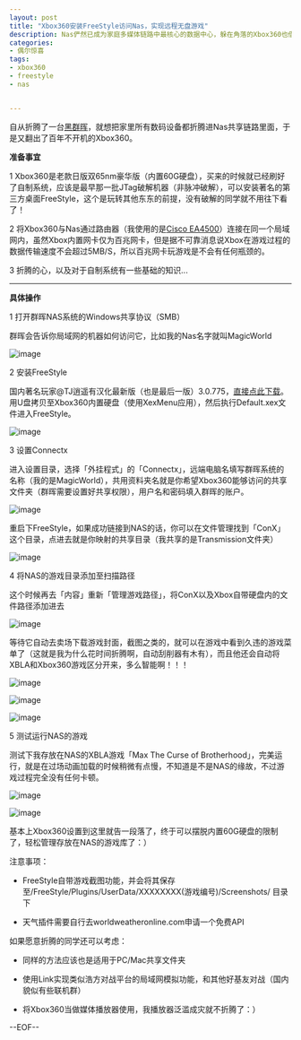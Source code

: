 ```yaml
---
layout: post
title: "Xbox360安装FreeStyle访问Nas，实现远程无盘游戏"
description: Nas俨然已成为家庭多媒体链路中最核心的数据中心，躲在角落的Xbox360也借着这次东风实现了远程无盘游戏...
categories:
- 偶尔惊喜
tags:
- xbox360
- freestyle
- nas


---
```


自从折腾了一台[黑群晖](http://www.besteric.com/2014/05/17/make-my-custom-nas/)，就想把家里所有数码设备都折腾进Nas共享链路里面，于是又翻出了百年不开机的Xbox360。

**准备事宜**

1 Xbox360是老款日版双65nm豪华版（内置60G硬盘），买来的时候就已经刷好了自制系统，应该是最早那一批JTag破解机器（非脉冲破解），可以安装著名的第三方桌面FreeStyle，这个是玩转其他东东的前提，没有破解的同学就不用往下看了！

2 将Xbox360与Nas通过路由器（我使用的是[Cisco EA4500](http://www.besteric.com/2013/06/01/ea4500-openbox/)）连接在同一个局域网内，虽然Xbox内置网卡仅为百兆网卡，但是据不可靠消息说Xbox在游戏过程的数据传输速度不会超过5MB/S，所以百兆网卡玩游戏是不会有任何瓶颈的。

3 折腾的心，以及对于自制系统有一些基础的知识...

----

**具体操作**

1 打开群晖NAS系统的Windows共享协议（SMB）

群晖会告诉你局域网的机器如何访问它，比如我的Nas名字就叫MagicWorld

![image](http://gtms04.alicdn.com/tps/i4/T1EtUJFPFXXXb4zN_o-600-342.png)

2 安装FreeStyle

国内著名玩家@TJ逍遥有汉化最新版（也是最后一版）3.0.775，[直接点此下载](http://t.cn/z8QJru5)。用U盘拷贝至Xbox360内置硬盘（使用XexMenu应用），然后执行Default.xex文件进入FreeStyle。

![image](http://gtms01.alicdn.com/tps/i1/T1XyZlFQldXXaOhx_o-600-338.jpg)

3 设置Connectx

进入设置目录，选择「外挂程式」的「Connectx」，远端电脑名填写群晖系统的名称（我的是MagicWorld），共用资料夹名就是你希望Xbox360能够访问的共享文件夹（群晖需要设置好共享权限），用户名和密码填入群晖的账户。

![image](http://gtms02.alicdn.com/tps/i2/T1SWgJFH4aXXaOhx_o-600-338.jpg)

重启下FreeStyle，如果成功链接到NAS的话，你可以在文件管理找到「ConX」这个目录，点进去就是你映射的共享目录（我共享的是Transmission文件夹）

![image](http://gtms04.alicdn.com/tps/i4/T1AywEFFxcXXaOhx_o-600-338.jpg)

4 将NAS的游戏目录添加至扫描路径

这个时候再去「内容」重新「管理游戏路径」，将ConX以及Xbox自带硬盘内的文件路径添加进去

![image](http://gtms01.alicdn.com/tps/i1/T1JGwJFFlaXXaOhx_o-600-338.jpg)

等待它自动去卖场下载游戏封面，截图之类的，就可以在游戏中看到久违的游戏菜单了（这就是我为什么花时间折腾啊，自动刮削器有木有），而且他还会自动将XBLA和Xbox360游戏区分开来，多么智能啊！！！

![image](http://gtms02.alicdn.com/tps/i2/T1P8cDFJdcXXaOhx_o-600-338.jpg)

![image](http://gtms04.alicdn.com/tps/i4/T1Xy3pFNdcXXaOhx_o-600-338.jpg)

![image](http://gtms01.alicdn.com/tps/i1/T1jxkIFONXXXaOhx_o-600-338.jpg)

5 测试运行NAS的游戏

测试下我存放在NAS的XBLA游戏「Max The Curse of Brotherhood」，完美运行，就是在过场动画加载的时候稍微有点慢，不知道是不是NAS的缘故，不过游戏过程完全没有任何卡顿。

![image](http://gtms02.alicdn.com/tps/i2/T11a3JFHBaXXaOhx_o-600-338.jpg)

![image](http://gtms03.alicdn.com/tps/i3/T1usoHFNhbXXaOhx_o-600-338.jpg)

基本上Xbox360设置到这里就告一段落了，终于可以摆脱内置60G硬盘的限制了，轻松管理存放在NAS的游戏库了：）

注意事项：

* FreeStyle自带游戏截图功能，并会将其保存至/FreeStyle/Plugins/UserData/XXXXXXXX(游戏编号)/Screenshots/ 目录下 

* 天气插件需要自行去worldweatheronline.com申请一个免费API 

如果愿意折腾的同学还可以考虑：

* 同样的方法应该也是适用于PC/Mac共享文件夹

* 使用Link实现类似浩方对战平台的局域网模拟功能，和其他好基友对战（国内貌似有些联机群）

* 将Xbox360当做媒体播放器使用，我播放器泛滥成灾就不折腾了：）


--EOF--
